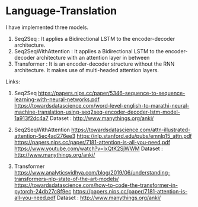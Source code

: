 # Language-Translation

I have implemented three models.

1. Seq2Seq : It applies a Bidirectional LSTM to the encoder-decoder architecture.
2. Seq2SeqWithAttention : It applies a Bidirectional LSTM to the encoder-decoder architecture with an attention layer in between
3. Transformer :  It is an encoder-decoder structure without the RNN architecture. It makes use of multi-headed attention layers.

Links:

1. Seq2Seq
    https://papers.nips.cc/paper/5346-sequence-to-sequence-learning-with-neural-networks.pdf
    https://towardsdatascience.com/word-level-english-to-marathi-neural-machine-translation-using-seq2seq-encoder-decoder-lstm-model-1a913f2dc4a7
    Dataset : http://www.manythings.org/anki/

2. Seq2SeqWithAttention
   https://towardsdatascience.com/attn-illustrated-attention-5ec4ad276ee3
   https://nlp.stanford.edu/pubs/emnlp15_attn.pdf
   https://papers.nips.cc/paper/7181-attention-is-all-you-need.pdf
   https://www.youtube.com/watch?v=IxQtK2SjWWM
   Dataset : http://www.manythings.org/anki/

3. Transformer
   https://www.analyticsvidhya.com/blog/2019/06/understanding-transformers-nlp-state-of-the-art-models/
   https://towardsdatascience.com/how-to-code-the-transformer-in-pytorch-24db27c8f9ec
   https://papers.nips.cc/paper/7181-attention-is-all-you-need.pdf
   Dataset : http://www.manythings.org/anki/

